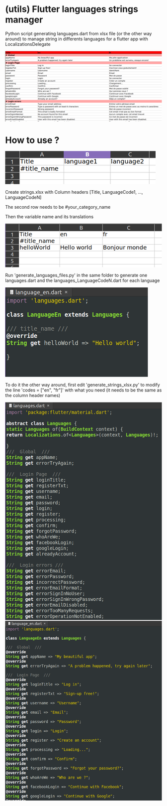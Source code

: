 # (utils) Flutter languages strings manager
Python script generating languages.dart from xlsx file (or the other way around) to manage string in differents languages for a flutter app with LocalizationsDelegate

![1](screens/1.png)

# How to use ?

![2](screens/2.png)

Create strings.xlsx with Column headers [Title, LanguageCode1, ..., LanguageCodeN]

The second row needs to be #your_category_name

Then the variable name and its translations

![3](screens/3.png)

Run 'generate_languages_files.py' in the same folder to generate one languages.dart and the languages_LanguageCodeN.dart for each language

![4](screens/4.png)


To do it the other way around, first edit 'generate_strings_xlsx.py' to modify the line 'codes = ["en", "fr"]' with what you need (it needs to be the same as the column header names)

![a](screens/a.png) ![b](screens/b.png)

